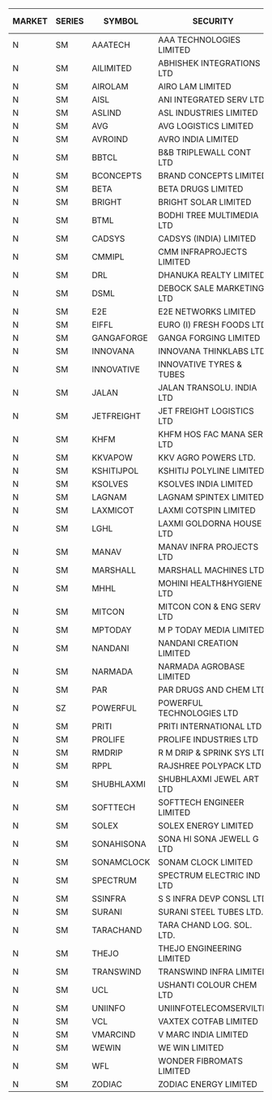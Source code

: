 


| MARKET | SERIES | SYMBOL | SECURITY | PREV CL PR | OPEN PRICE | HIGH PRICE | LOW PRICE | CLOSE PRICE | NET TRDVAL | NET TRDQTY | CORP IND | HI 52 WK | LO 52 WK |
| ----- | ----- | ----- | ----- | ----- | ----- | ----- | ----- | ----- | ----- | ----- | ----- | ----- | ----- |
| N | SM | AAATECH | AAA TECHNOLOGIES LIMITED | 61.00 | 59.05 | 59.05 | 56.10 | 57.00 | 1733550.00 | 30000 |  | 72.45 | 42.00 |
| N | SM | AILIMITED | ABHISHEK INTEGRATIONS LTD | 28.00 | 22.40 | 26.50 | 22.40 | 22.40 | 684300.00 | 30000 |  | 26.50 | 22.40 |
| N | SM | AIROLAM | AIRO LAM LIMITED | 34.50 | 34.00 | 39.30 | 34.00 | 39.00 | 1255800.00 | 33000 |  | 39.30 | 18.20 |
| N | SM | AISL | ANI INTEGRATED SERV LTD. | 44.60 | 48.85 | 48.85 | 45.05 | 46.40 | 1165980.00 | 25200 |  | 55.40 | 17.60 |
| N | SM | ASLIND | ASL INDUSTRIES LIMITED | 12.10 | 12.70 | 12.70 | 12.70 | 12.70 | 254000.00 | 20000 |  | 22.10 | 4.75 |
| N | SM | AVG | AVG LOGISTICS LIMITED | 83.00 | 83.00 | 83.00 | 78.85 | 80.90 | 293820.00 | 3600 |  | 83.00 | 37.45 |
| N | SM | AVROIND | AVRO INDIA LIMITED | 41.00 | 46.00 | 46.00 | 44.00 | 46.00 | 272000.00 | 6000 |  | 51.00 | 35.00 |
| N | SM | BBTCL | B&B TRIPLEWALL CONT LTD | 75.50 | 78.00 | 79.25 | 78.00 | 79.25 | 471750.00 | 6000 |  | 83.95 | 27.20 |
| N | SM | BCONCEPTS | BRAND CONCEPTS LIMITED | 30.00 | 30.50 | 30.50 | 28.50 | 29.20 | 703500.00 | 24000 |  | 32.60 | 14.05 |
| N | SM | BETA | BETA DRUGS LIMITED | 347.25 | 364.60 | 364.60 | 364.60 | 364.60 | 3208480.00 | 8800 |  | 364.60 | 59.00 |
| N | SM | BRIGHT | BRIGHT SOLAR LIMITED | 6.50 | 6.60 | 6.60 | 6.20 | 6.20 | 1100100.00 | 177000 |  | 15.55 | 5.55 |
| N | SM | BTML | BODHI TREE MULTIMEDIA LTD | 72.00 | 72.00 | 72.00 | 69.00 | 69.00 | 337200.00 | 4800 |  | 96.00 | 64.05 |
| N | SM | CADSYS | CADSYS (INDIA) LIMITED | 31.80 | 30.35 | 30.35 | 30.30 | 30.30 | 121300.00 | 4000 |  | 36.90 | 18.10 |
| N | SM | CMMIPL | CMM INFRAPROJECTS LIMITED | 18.40 | 18.55 | 18.65 | 18.55 | 18.65 | 390450.00 | 21000 |  | 21.05 | 2.25 |
| N | SM | DRL | DHANUKA REALTY LIMITED | 7.50 | 7.50 | 7.50 | 7.50 | 7.50 | 45000.00 | 6000 |  | 7.85 | 7.25 |
| N | SM | DSML | DEBOCK SALE MARKETING LTD | 7.20 | 7.55 | 7.55 | 7.55 | 7.55 | 45300.00 | 6000 |  | 21.95 | 3.50 |
| N | SM | E2E | E2E NETWORKS LIMITED | 50.00 | 50.00 | 52.50 | 50.00 | 52.50 | 939700.00 | 18000 |  | 61.30 | 20.05 |
| N | SM | EIFFL | EURO (I) FRESH FOODS LTD | 80.15 | 84.15 | 84.15 | 84.15 | 84.15 | 67320.00 | 800 |  | 129.40 | 64.80 |
| N | SM | GANGAFORGE | GANGA FORGING LIMITED | 92.55 | 90.00 | 95.25 | 90.00 | 95.15 | 8199200.00 | 88000 |  | 95.25 | 9.50 |
| N | SM | INNOVANA | INNOVANA THINKLABS LTD. | 202.00 | 210.95 | 210.95 | 197.10 | 197.10 | 408050.00 | 2000 |  | 210.95 | 70.25 |
| N | SM | INNOVATIVE | INNOVATIVE TYRES & TUBES | 14.05 | 14.70 | 14.70 | 14.70 | 14.70 | 44100.00 | 3000 |  | 14.70 | 5.65 |
| N | SM | JALAN | JALAN TRANSOLU. INDIA LTD | 4.15 | 4.35 | 4.35 | 4.35 | 4.35 | 13050.00 | 3000 |  | 4.50 | 2.75 |
| N | SM | JETFREIGHT | JET FREIGHT LOGISTICS LTD | 28.50 | 28.50 | 29.50 | 28.50 | 29.50 | 232000.00 | 8000 |  | 29.75 | 12.60 |
| N | SM | KHFM | KHFM HOS FAC MANA SER LTD | 31.00 | 30.00 | 30.00 | 30.00 | 30.00 | 90000.00 | 3000 |  | 42.50 | 23.00 |
| N | SM | KKVAPOW | KKV AGRO POWERS LTD. | 420.00 | 399.00 | 399.00 | 399.00 | 399.00 | 99750.00 | 250 |  | 420.00 | 335.00 |
| N | SM | KSHITIJPOL | KSHITIJ POLYLINE LIMITED | 25.00 | 25.00 | 25.00 | 25.00 | 25.00 | 100000.00 | 4000 |  | 28.25 | 19.85 |
| N | SM | KSOLVES | KSOLVES INDIA LIMITED | 491.05 | 515.60 | 515.60 | 500.00 | 512.40 | 18438660.00 | 36000 |  | 1718.20 | 102.05 |
| N | SM | LAGNAM | LAGNAM SPINTEX LIMITED | 27.10 | 26.00 | 27.90 | 25.80 | 26.85 | 705600.00 | 27000 |  | 30.45 | 6.60 |
| N | SM | LAXMICOT | LAXMI COTSPIN LIMITED | 16.05 | 15.10 | 15.10 | 13.00 | 14.75 | 2577300.00 | 186000 |  | 17.70 | 7.50 |
| N | SM | LGHL | LAXMI GOLDORNA HOUSE LTD | 14.50 | 14.95 | 14.95 | 14.95 | 14.95 | 717600.00 | 48000 |  | 21.50 | 12.50 |
| N | SM | MANAV | MANAV INFRA PROJECTS LTD | 5.40 | 5.65 | 5.65 | 5.65 | 5.65 | 22600.00 | 4000 |  | 5.65 | 4.20 |
| N | SM | MARSHALL | MARSHALL MACHINES LTD | 24.35 | 25.55 | 25.55 | 23.15 | 25.55 | 5149050.00 | 204000 |  | 25.55 | 4.85 |
| N | SM | MHHL | MOHINI HEALTH&HYGIENE LTD | 23.45 | 25.00 | 25.75 | 24.80 | 25.75 | 1608150.00 | 63000 |  | 39.50 | 14.40 |
| N | SM | MITCON | MITCON CON & ENG SERV LTD | 38.05 | 36.30 | 36.30 | 36.25 | 36.25 | 145100.00 | 4000 |  | 42.15 | 33.10 |
| N | SM | MPTODAY | M P TODAY MEDIA LIMITED | 20.00 | 21.00 | 21.00 | 21.00 | 21.00 | 546000.00 | 26000 |  | 23.85 | 9.70 |
| N | SM | NANDANI | NANDANI CREATION LIMITED | 41.00 | 41.00 | 41.00 | 41.00 | 41.00 | 1230000.00 | 30000 |  | 41.50 | 7.65 |
| N | SM | NARMADA | NARMADA AGROBASE LIMITED | 15.10 | 14.55 | 14.55 | 14.50 | 14.50 | 209160.00 | 14400 |  | 16.70 | 9.50 |
| N | SM | PAR | PAR DRUGS AND CHEM LTD | 92.40 | 97.00 | 97.00 | 97.00 | 97.00 | 2328000.00 | 24000 |  | 136.50 | 44.25 |
| N | SZ | POWERFUL | POWERFUL TECHNOLOGIES LTD | 2.90 | 2.80 | 2.80 | 2.80 | 2.80 | 56000.00 | 20000 |  | 7.55 | 1.90 |
| N | SM | PRITI | PRITI INTERNATIONAL LTD | 95.15 | 95.15 | 95.15 | 95.15 | 95.15 | 152240.00 | 1600 |  | 98.85 | 66.80 |
| N | SM | PROLIFE | PROLIFE INDUSTRIES LTD | 96.00 | 100.80 | 100.80 | 97.00 | 97.00 | 893100.00 | 9000 |  | 105.50 | 30.50 |
| N | SM | RMDRIP | R M DRIP & SPRINK SYS LTD | 22.35 | 22.35 | 22.35 | 21.25 | 21.25 | 129700.00 | 6000 |  | 63.00 | 15.50 |
| N | SM | RPPL | RAJSHREE POLYPACK LTD | 153.80 | 161.45 | 161.45 | 161.45 | 161.45 | 1614500.00 | 10000 |  | 161.45 | 66.00 |
| N | SM | SHUBHLAXMI | SHUBHLAXMI JEWEL ART LTD | 15.00 | 14.25 | 15.75 | 14.25 | 15.50 | 89500.00 | 6000 |  | 29.90 | 12.05 |
| N | SM | SOFTTECH | SOFTTECH ENGINEER LIMITED | 107.00 | 109.00 | 109.00 | 109.00 | 109.00 | 174400.00 | 1600 |  | 133.40 | 35.50 |
| N | SM | SOLEX | SOLEX ENERGY LIMITED | 53.90 | 51.25 | 51.25 | 51.25 | 51.25 | 205000.00 | 4000 |  | 68.45 | 20.15 |
| N | SM | SONAHISONA | SONA HI SONA JEWELL G LTD | 10.70 | 11.20 | 11.20 | 11.20 | 11.20 | 112000.00 | 10000 |  | 13.00 | 9.20 |
| N | SM | SONAMCLOCK | SONAM CLOCK LIMITED | 58.45 | 58.45 | 58.50 | 56.95 | 58.40 | 872250.00 | 15000 |  | 66.00 | 39.00 |
| N | SM | SPECTRUM | SPECTRUM ELECTRIC IND LTD | 55.00 | 57.00 | 57.00 | 53.00 | 53.25 | 540000.00 | 10000 |  | 69.00 | 45.60 |
| N | SM | SSINFRA | S S INFRA DEVP CONSL LTD | 9.20 | 8.75 | 8.75 | 8.75 | 8.75 | 26250.00 | 3000 |  | 10.20 | 5.65 |
| N | SM | SURANI | SURANI STEEL TUBES LTD. | 21.90 | 22.95 | 22.95 | 22.95 | 22.95 | 45900.00 | 2000 |  | 25.50 | 17.35 |
| N | SM | TARACHAND | TARA CHAND LOG. SOL. LTD. | 38.35 | 39.95 | 42.95 | 39.95 | 41.90 | 1004200.00 | 24000 |  | 52.35 | 26.00 |
| N | SM | THEJO | THEJO ENGINEERING LIMITED | 2900.00 | 2900.00 | 2900.00 | 2835.00 | 2898.45 | 7227400.00 | 2500 |  | 2980.00 | 490.00 |
| N | SM | TRANSWIND | TRANSWIND INFRA LIMITED | 5.50 | 5.25 | 5.75 | 5.25 | 5.30 | 88200.00 | 16000 |  | 12.80 | 4.75 |
| N | SM | UCL | USHANTI COLOUR CHEM LTD | 56.00 | 52.50 | 52.50 | 50.35 | 50.35 | 306500.00 | 6000 |  | 56.00 | 24.00 |
| N | SM | UNIINFO | UNIINFOTELECOMSERVILTD | 18.10 | 19.00 | 19.00 | 17.20 | 18.40 | 186400.00 | 10000 |  | 27.45 | 7.85 |
| N | SM | VCL | VAXTEX COTFAB LIMITED | 37.20 | 35.55 | 36.30 | 35.35 | 35.35 | 640200.00 | 18000 |  | 51.00 | 17.00 |
| N | SM | VMARCIND | V MARC INDIA LIMITED | 32.10 | 31.55 | 32.10 | 31.55 | 32.00 | 382950.00 | 12000 |  | 45.00 | 29.55 |
| N | SM | WEWIN | WE WIN LIMITED | 17.50 | 16.65 | 16.65 | 16.65 | 16.65 | 49950.00 | 3000 |  | 60.00 | 13.55 |
| N | SM | WFL | WONDER FIBROMATS LIMITED | 121.95 | 125.00 | 125.00 | 125.00 | 125.00 | 400000.00 | 3200 |  | 125.00 | 42.70 |
| N | SM | ZODIAC | ZODIAC ENERGY LIMITED | 17.00 | 17.00 | 17.00 | 16.95 | 17.00 | 203800.00 | 12000 |  | 23.75 | 11.50 |



